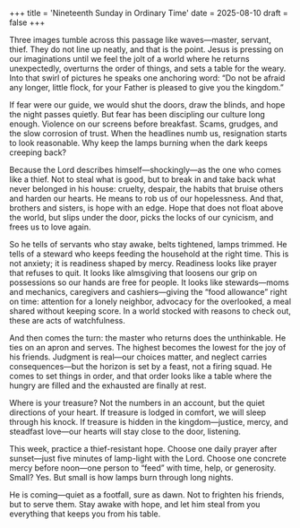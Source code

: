 +++
title = 'Nineteenth Sunday in Ordinary Time'
date = 2025-08-10
draft = false
+++

Three images tumble across this passage like waves—master, servant, thief. They do not line up neatly, and that is the point. Jesus is pressing on our imaginations until we feel the jolt of a world where he returns unexpectedly, overturns the order of things, and sets a table for the weary. Into that swirl of pictures he speaks one anchoring word: “Do not be afraid any longer, little flock, for your Father is pleased to give you the kingdom.”

If fear were our guide, we would shut the doors, draw the blinds, and hope the night passes quietly. But fear has been discipling our culture long enough. Violence on our screens before breakfast. Scams, grudges, and the slow corrosion of trust. When the headlines numb us, resignation starts to look reasonable. Why keep the lamps burning when the dark keeps creeping back?

Because the Lord describes himself—shockingly—as the one who comes like a thief. Not to steal what is good, but to break in and take back what never belonged in his house: cruelty, despair, the habits that bruise others and harden our hearts. He means to rob us of our hopelessness. And that, brothers and sisters, is hope with an edge. Hope that does not float above the world, but slips under the door, picks the locks of our cynicism, and frees us to love again.

So he tells of servants who stay awake, belts tightened, lamps trimmed. He tells of a steward who keeps feeding the household at the right time. This is not anxiety; it is readiness shaped by mercy. Readiness looks like prayer that refuses to quit. It looks like almsgiving that loosens our grip on possessions so our hands are free for people. It looks like stewards—moms and mechanics, caregivers and cashiers—giving the “food allowance” right on time: attention for a lonely neighbor, advocacy for the overlooked, a meal shared without keeping score. In a world stocked with reasons to check out, these are acts of watchfulness.

And then comes the turn: the master who returns does the unthinkable. He ties on an apron and serves. The highest becomes the lowest for the joy of his friends. Judgment is real—our choices matter, and neglect carries consequences—but the horizon is set by a feast, not a firing squad. He comes to set things in order, and that order looks like a table where the hungry are filled and the exhausted are finally at rest.

Where is your treasure? Not the numbers in an account, but the quiet directions of your heart. If treasure is lodged in comfort, we will sleep through his knock. If treasure is hidden in the kingdom—justice, mercy, and steadfast love—our hearts will stay close to the door, listening.

This week, practice a thief-resistant hope. Choose one daily prayer after sunset—just five minutes of lamp-light with the Lord. Choose one concrete mercy before noon—one person to “feed” with time, help, or generosity. Small? Yes. But small is how lamps burn through long nights.

He is coming—quiet as a footfall, sure as dawn. Not to frighten his friends, but to serve them. Stay awake with hope, and let him steal from you everything that keeps you from his table.

